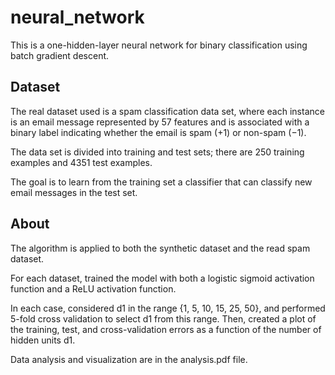 # neural_network
This is a one-hidden-layer neural network for binary classification using batch gradient descent.

## Dataset
The real dataset used is a spam classification data set, where each instance is an email message represented by 57 features and is associated with a binary label indicating whether the email is spam (+1) or non-spam (−1). 

The data set is divided into training and test sets; there are 250 training examples and 4351 test examples. 

The goal is to learn from the training set a classifier that can classify new email messages in the test set.

## About
The algorithm is applied to both the synthetic dataset and the read spam dataset. 

For each dataset, trained the model with both a logistic sigmoid activation function and a ReLU activation function.

In each case, considered d1 in the range {1, 5, 10, 15, 25, 50}, and performed 5-fold cross validation to select d1 from this range. Then, created a plot of the training, test, and cross-validation errors as a function of the number of hidden units d1.

Data analysis and visualization are in the analysis.pdf file.
